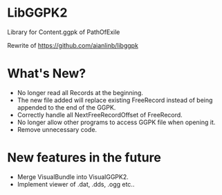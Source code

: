 # LibGGPK2
Library for Content.ggpk of PathOfExile

Rewrite of https://github.com/aianlinb/libggpk

# What's New?
- No longer read all Records at the beginning.
- The new file added will replace existing FreeRecord instead of being appended to the end of the GGPK.
- Correctly handle all NextFreeRecordOffset of FreeRecord.
- No longer allow other programs to access GGPK file when opening it.
- Remove unnecessary code.

# New features in the future
- Merge VisualBundle into VisualGGPK2.
- Implement viewer of .dat, .dds, .ogg etc..
